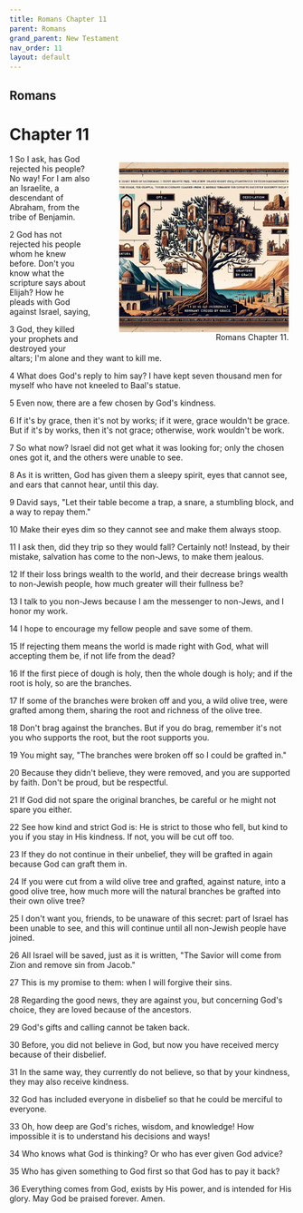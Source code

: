 ```yaml
---
title: Romans Chapter 11
parent: Romans
grand_parent: New Testament
nav_order: 11
layout: default
---
```


## Romans

# Chapter 11

<figure style="float: right; margin-right: 10px;">
    <img src="/assets/Image/Romans/500/11.jpg" alt="Romans Chapter 11" style="width: 300px; height: 300px; float: right;padding-left: 10px;"/>
    <figcaption style="clear: both;text-align: right;">Romans Chapter 11.</figcaption>
</figure>
1 So I ask, has God rejected his people? No way! For I am also an Israelite, a descendant of Abraham, from the tribe of Benjamin.

2 God has not rejected his people whom he knew before. Don't you know what the scripture says about Elijah? How he pleads with God against Israel, saying,

3 God, they killed your prophets and destroyed your altars; I'm alone and they want to kill me.

4 What does God's reply to him say? I have kept seven thousand men for myself who have not kneeled to Baal's statue.

5 Even now, there are a few chosen by God's kindness.

6 If it's by grace, then it's not by works; if it were, grace wouldn't be grace. But if it's by works, then it's not grace; otherwise, work wouldn't be work.

7 So what now? Israel did not get what it was looking for; only the chosen ones got it, and the others were unable to see.

8 As it is written, God has given them a sleepy spirit, eyes that cannot see, and ears that cannot hear, until this day.

9 David says, "Let their table become a trap, a snare, a stumbling block, and a way to repay them."

10 Make their eyes dim so they cannot see and make them always stoop.

11 I ask then, did they trip so they would fall? Certainly not! Instead, by their mistake, salvation has come to the non-Jews, to make them jealous.

12 If their loss brings wealth to the world, and their decrease brings wealth to non-Jewish people, how much greater will their fullness be?

13 I talk to you non-Jews because I am the messenger to non-Jews, and I honor my work.

14 I hope to encourage my fellow people and save some of them.

15 If rejecting them means the world is made right with God, what will accepting them be, if not life from the dead?

16 If the first piece of dough is holy, then the whole dough is holy; and if the root is holy, so are the branches.

17 If some of the branches were broken off and you, a wild olive tree, were grafted among them, sharing the root and richness of the olive tree.

18 Don't brag against the branches. But if you do brag, remember it's not you who supports the root, but the root supports you.

19 You might say, "The branches were broken off so I could be grafted in."

20 Because they didn't believe, they were removed, and you are supported by faith. Don't be proud, but be respectful.

21 If God did not spare the original branches, be careful or he might not spare you either.

22 See how kind and strict God is: He is strict to those who fell, but kind to you if you stay in His kindness. If not, you will be cut off too.

23 If they do not continue in their unbelief, they will be grafted in again because God can graft them in.

24 If you were cut from a wild olive tree and grafted, against nature, into a good olive tree, how much more will the natural branches be grafted into their own olive tree?

25 I don't want you, friends, to be unaware of this secret: part of Israel has been unable to see, and this will continue until all non-Jewish people have joined.

26 All Israel will be saved, just as it is written, "The Savior will come from Zion and remove sin from Jacob."

27 This is my promise to them: when I will forgive their sins.

28 Regarding the good news, they are against you, but concerning God's choice, they are loved because of the ancestors.

29 God's gifts and calling cannot be taken back.

30 Before, you did not believe in God, but now you have received mercy because of their disbelief.

31 In the same way, they currently do not believe, so that by your kindness, they may also receive kindness.

32 God has included everyone in disbelief so that he could be merciful to everyone.

33 Oh, how deep are God's riches, wisdom, and knowledge! How impossible it is to understand his decisions and ways!

34 Who knows what God is thinking? Or who has ever given God advice?

35 Who has given something to God first so that God has to pay it back?

36 Everything comes from God, exists by His power, and is intended for His glory. May God be praised forever. Amen.


